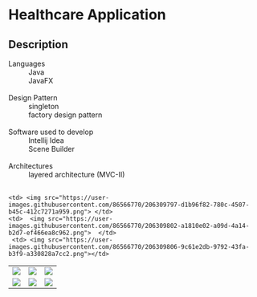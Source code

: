 <h1> Healthcare Application </h1>

<h2>Description</h2>

<dl>
<dt> Languages</dt>

<dd> Java </dd>
<dd>JavaFX </dd>
      <br/>

<dt>  Design Pattern</dt>
      
<dd>  singleton </dd>
<dd>  factory design pattern</dd>
      <br/>
      
<dt>  Software used to develop</dt>

<dd> Intellij Idea </dd>
 <dd> Scene Builder </dd>
      <br/>

<dt>  Architectures</dt>

<dd>  layered architecture (MVC-II) </dd>
      <br/>

<table style="width:100%">

  <tr>
    <td><img src ="https://user-images.githubusercontent.com/86566770/206309786-985b3e8e-d815-42da-ba71-96314fb81609.png"> </td>
    <td><img src="https://user-images.githubusercontent.com/86566770/206309796-71c29089-1ee3-405f-841f-2adf69d235f5.png"></td>
     <td> <img src="https://user-images.githubusercontent.com/86566770/206309804-805fc1d8-ddd2-4595-b144-ab5c9297d57b.png"> </td> 
  </tr>
  <tr>
        
    <td> <img src="https://user-images.githubusercontent.com/86566770/206309797-d1b96f82-780c-4507-b45c-412c7271a959.png"> </td>
    <td>  <img src="https://user-images.githubusercontent.com/86566770/206309802-a1810e02-a09d-4a14-b2d7-ef466ea8c962.png">  </td>
     <td> <img src="https://user-images.githubusercontent.com/86566770/206309806-9c61e2db-9792-43fa-b3f9-a330828a7cc2.png"></td>

  
  </tr>
       <tr>
    <td><img src ="https://user-images.githubusercontent.com/86566770/206309786-985b3e8e-d815-42da-ba71-96314fb81609.png"> </td>
    <td><img src="https://user-images.githubusercontent.com/86566770/206309796-71c29089-1ee3-405f-841f-2adf69d235f5.png"></td>
     <td> <img src="https://user-images.githubusercontent.com/86566770/206309804-805fc1d8-ddd2-4595-b144-ab5c9297d57b.png"> </td> 
  </tr>

</table>

